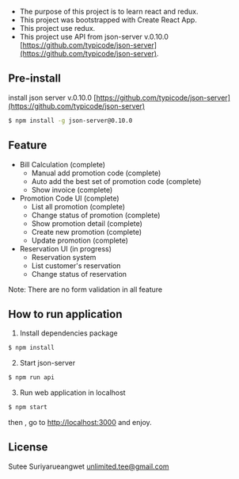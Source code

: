 * The purpose of this project is to learn react and redux.
* This project was bootstrapped with Create React App.
* This project use redux.
* This project use API from json-server v.0.10.0 [https://github.com/typicode/json-server](https://github.com/typicode/json-server).

## Pre-install

install json server v.0.10.0 [https://github.com/typicode/json-server](https://github.com/typicode/json-server)

```bash
$ npm install -g json-server@0.10.0
```

## Feature

* Bill Calculation \(complete\)
  * Manual add promotion code \(complete\) 
  * Auto add the best set of promotion code \(complete\)
  * Show invoice \(complete\)
* Promotion Code UI \(complete\)
  * List all promotion \(complete\) 
  * Change status of promotion \(complete\)
  * Show promotion detail \(complete\)
  * Create new promotion \(complete\)
  * Update promotion \(complete\)
* Reservation UI \(in progress\)
  * Reservation system
  * List customer's reservation
  * Change status of reservation

Note: There are no form validation in all feature

## How to run application

1. Install dependencies package

```bash
$ npm install
```
2. Start json-server 

```bash
$ npm run api 
```

3. Run web application in localhost

```bash
$ npm start
```

then , go to [http://localhost:3000]() and enjoy.

## License

Sutee Suriyarueangwet 
[unlimited.tee@gmail.com]()